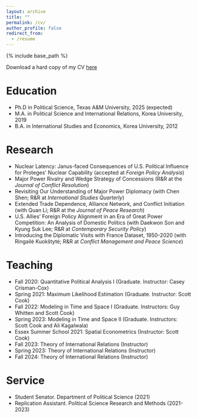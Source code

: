 ```yaml
---
layout: archive
title: ""
permalink: /cv/
author_profile: false
redirect_from:
  - /resume
---
```


{% include base_path %}

Download a hard copy of my CV [here](https://yanghankyeul.github.io/files/CV.pdf)

Education
======
* Ph.D in Political Science, Texas A&M University, 2025 (expected)
* M.A. in Political Science and International Relations, Korea University, 2019
* B.A. in International Studies and Economics, Korea University, 2012


Research
======
* Nuclear Latency: Janus-faced Consequences of U.S. Political Influence for Proteges' Nuclear Capability (accepted at _Foreign Policy Analysis_)
* Major Power Rivalry and Wedge Strategy of Concessions (R&R at the _Journal of Conflict Resolution_)
* Revisiting Our Understanding of Major Power Diplomacy (with Chen Shen; R&R at _International Studies Quarterly_)
* Extended Trade Dependence, Alliance Network, and Conflict Initiation (with Quan Li; R&R at the _Journal of Peace Research_)
* U.S. Allies’ Foreign Policy Alignment in an Era of Great Power Competition: An Analysis of Domestic Politics (with Daekwon Son and Kyung Suk Lee; R&R at _Contemporary Security Policy_)
* Introducing the Diplomatic Visits with France Dataset, 1950-2020 (with Ringailė Kuokštytė; R&R at _Conflict Management and Peace Science_)


Teaching
======
* Fall 2020: Quantitative Political Analysis I (Graduate. Instructor: Casey Crisman-Cox)
* Spring 2021: Maximum Likelihood Estimation (Graduate. Instructor: Scott Cook)
* Fall 2022: Modeling in Time and Space I (Graduate. Instructors: Guy Whitten and Scott Cook)
* Spring 2023: Modeling in Time and Space II (Graduate. Instructors: Scott Cook and Ali Kagalwala)
* Essex Summer School 2021: Spatial Econometrics (Instructor: Scott Cook)
* Fall 2023: Theory of International Relations (Instructor)
* Spring 2023: Theory of International Relations (Instructor)
* Fall 2024: Theory of International Relations (Instructor)


Service
======
* Student Senator. Department of Political Science (2021)
* Replication Assistant. Political Science Research and Methods (2021-2023)